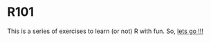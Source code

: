 # R101
This is a series of exercises to learn (or not) R with fun. So, [lets go !!!](http://wilsonfrantine.github.io/R101)
